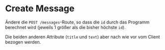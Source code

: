 # Create Message

Ändere die `POST /messages`-Route, 
so dass die `id` durch das Programm berechnet wird (jeweils 1 größer als die bisher höchste `id`). 

Die beiden anderen Attribute (`title` und `text`) aber nach wie vor vom Client bezogen werden.
